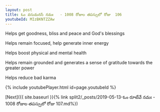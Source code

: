 ```yaml
---
layout: post
title: ఓం వసుమనసే నమః   - 1008 రోజుల తపస్సులో రోజు  106
youtubeId: MIzBKNTZZAw
---
```

 
 
Helps get goodness, bliss and peace and God's blessings
 
Helps remain focused, help generate inner energy 
 
Helps boost physical and mental health 
 
Helps remain grounded and generates a sense of gratitude towards the greater power 
 
Helps reduce bad karma
 
 
 
 


{% include youtubePlayer.html id=page.youtubeId %}
 
[Next]({{ site.baseurl }}{% link  split2/_posts/2019-05-13-ఓం రూటేవే నమః   - 1008 రోజుల తపస్సులో రోజు  107.md%})
 
